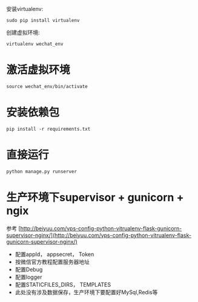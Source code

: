 安装virtualenv:

	sudo pip install virtualenv

创建虚拟环境:

	virtualenv wechat_env

# 激活虚拟环境
	
    source wechat_env/bin/activate

# 安装依赖包
	
    pip install -r requirements.txt

# 直接运行
	
    python manage.py runserver

# 生产环境下supervisor + gunicorn + ngix

参考
[http://beiyuu.com/vps-config-python-vitrualenv-flask-gunicorn-supervisor-nginx/](http://beiyuu.com/vps-config-python-vitrualenv-flask-gunicorn-supervisor-nginx/)

+ 配置appId， appsecret， Token
+ 按微信官方教程配置服务器地址
+ 配置Debug
+ 配置logger
+ 配置STATICFILES_DIRS， TEMPLATES
+ 此处没有涉及数据保存，生产环境下要配置好MySql,Redis等
